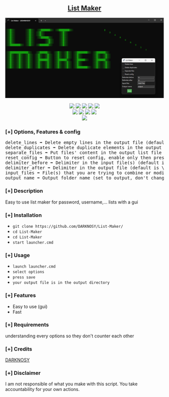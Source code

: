 <h2 align="center"><u>List Maker</u></h2>

![](https://github.com/DARKNOSY/List-Maker/blob/main/displate.png?raw=true)
<p align="center">
    <img src="https://img.shields.io/github/stars/DARKNOSY/List-Maker?style=for-the-badge&color=orange">
    <img src="https://img.shields.io/github/forks/DARKNOSY/List-Maker?style=for-the-badge&color=purple">
    <img src="https://img.shields.io/github/license/DARKNOSY/List-Maker?style=for-the-badge&color=blue">
    <img src="https://img.shields.io/github/issues/DARKNOSY/List-Maker?style=for-the-badge&color=red">
    <img src="https://img.shields.io/github/contributors/DARKNOSY/List-Maker?style=for-the-badge&color=cyan">
<br>
    <img src="https://img.shields.io/badge/Author-DARKNOSY-magenta?style=flat-square">
    <img src="https://img.shields.io/badge/Open%20Source-yes-orange?style=flat-square">
    <img src="https://img.shields.io/badge/Maintained-yes-cyan?style=flat-square">
    <img src="https://img.shields.io/badge/Written%20In-python-blue?style=flat-square">
<br>
    <img src="https://github-readme-stats.vercel.app/api/pin/?username=DARKNOSY&repo=List-Maker&theme=synthwave">
</p>

### [+] Options, Features & config
<pre>
delete_lines ➡ Delete empty lines in the output file (default is False)
delete_duplicates ➡ Delete duplicate elements in the output list (default is false)
separate_files ➡ Put files' content in the output list file and a space between each files' content (default is false)
reset_config ➡ Button to reset config, enable only then press save (default is false)
delimiter_before ➡ Delimiter in the input file(s) (default is \n so basically go to the line)
delimiter_after ➡ Delimiter in the output file (default is \n so basically go to the line)
input_files ➡ File(s) that you are trying to combine or modify (default is [])
output_name ➡ Output folder name (set to output, don't change)
</pre>

### [+] Description
Easy to use list maker for password, username,... lists with a gui

### [+] Installation
 - `git clone https://github.com/DARKNOSY/List-Maker/`
 - `cd List-Maker`
 - `cd List-Maker`
 - `start launcher.cmd`

### [+] Usage
 - `launch launcher.cmd`
 - `select options`
 - `press save`
 - `your output file is in the output directory`

### [+] Features
 - Easy to use (gui)
 - Fast

### [+] Requirements
understanding every options so they don't counter each other

### [+] Credits 
<a href="https://github.com/DARKNOSY/List-Maker/">DARKNOSY</a>

### [+] Disclaimer 
I am not responsible of what you make with this script. You take accountability for your own actions.

